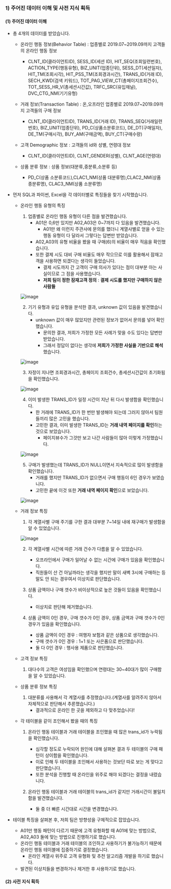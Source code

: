 ### 1) 주어진 데이터 이해 및 사전 지식 획득
#### (1) 주어진 데이터 이해

- 총 4개의 데이터를 받았습니다.
  - 온라인 행동 정보(Behavior Table) : 업종별로 2019.07~2019.09까지 고객들의 온라인 행동 정보
    - CLNT_ID(클라이언트ID), SESS_ID(세션 ID), HIT_SEQ(조회일련번호), ACTION_TYPE(행동유형), BIZ_UNIT(업종단위), SESS_DT(세션일자), HIT_TM(조회시각), HIT_PSS_TM(조회경과시간), TRANS_ID(거래 ID), SECH_KWD(검색 키워드), TOT_PAG_VIEW_CT(총페이지조회건수), TOT_SESS_HR_V(총세션시간값), TRFC_SRC(유입채널), DVC_CTG_NM(기기유형)
  
  - 거래 정보(Transaction Table) : 온,오프라인 업종별로 2019.07~2019.09까지 고객들의 구매 정보
    - CLNT_ID(클라이언트ID), TRANS_ID(거래 ID), TRANS_SEQ(거래일련번호), BIZ_UNIT(업종단위), PD_C(상품소분류코드), DE_DT(구매일자), DE_TM(구매시각), BUY_AM(구매금액), BUY_CT(구매수량)
  - 고객 Demographic 정보 : 고객들의 id와 성별, 연령대 정보
    - CLNT_ID(클라이언트ID), CLNT_GENDER(성별), CLNT_AGE(연령대)
  - 상품 분류 정보 : 상품 정보(대분류,중분류,소분류 등)
    - PD_C(상품 소분류코드),CLAC1_NM(상품 대분류명),CLAC2_NM(상품 종분류명), CLAC3_NM(상품 소분류명)
- 먼저 SQL과 파이썬, Excel을  각 데이터별로 특징들을 찾기 시작했습니다.
  - 온라인 행동 유형의 특징
     1) 업종별로 온라인 행동 유형이 다른 점을 발견했습니다.
        - A01은 0,6만 있지만 A02,A03은 0~7까지 다 있음을 발견했습니다.
           - A01만 왜 이런지 주관사에 문의를 했더니 계열사별로 얻을 수 있는 행동 유형이 다 달라서 그렇다는 답변만 받았습니다.
        - A02,A03의 유형 비율을 봤을 때 구매(6)의 비율이 매우 적음을 확인했습니다.
        - 또한 결제 시도 대비 구매 비율도 매우 작으므로 이를 활용해서 잠재고객을 사용하면 되겠다는 생각이 들었습니다.
           - 결제 시도까지 간 고객이 구매 의사가 있다는 점이 대부분 아는 사실이므로 그 점을 사용했습니다.
           - **저희 팀이 정한 잠재고객 정의** : **결제 시도를 했지만 구매하지 않은 사람들**
           
     ![image](https://user-images.githubusercontent.com/49123169/79116238-e9ed6c80-7dc2-11ea-9048-fcbcbba4c784.png)
   
     2) 기기 유형과 유입 유형을 분석한 결과, unknown 값이 있음을 발견했습니다.
        - unknown 값이 매우 많았지만 관련된 정보가 없어서 문의를 넣어 확인했습니다.
          - 문의한 결과, 저희가 가정한 모든 사례가 맞을 수도 있다는 답변만 받았습니다.
          - 그래서 정답이 없다는 생각에 **저희가 가정한 사실을 기반으로 해석**했습니다.
          
     ![image](https://user-images.githubusercontent.com/49123169/79116865-83694e00-7dc4-11ea-88cd-0c4c87ef0b1e.png)
     
     
     3) 자정이 지나면 조회경과시간, 총페이지 조회건수, 총세션시간값이 초기화됨을 확인했습니다.
     
     ![image](https://user-images.githubusercontent.com/49123169/79117036-f70b5b00-7dc4-11ea-9277-e6a00b1e5b7f.png)

     4) 이미 발생한 TRANS_ID가 일정 시간이 지난 뒤 다시 발생함을 확인했습니다.
        - 한 거래에 TRANS_ID가 한 번만 발생해야 되는데 그러지 않아서 팀원들끼리 많은 고민을 했습니다.
        - 고민한 결과, 이미 발생한 TRANS_ID는 **거래 내역 페이지를 확인**하는 것으로 보았습니다.
           - 페이지뷰수가 그것만 보고 나간 사람들이 많아 이렇게 가정했습니다.
     
     ![image](https://user-images.githubusercontent.com/49123169/79117231-89abfa00-7dc5-11ea-87eb-e770106a793e.png)
     
     5) 구매가 발생했는데 TRANS_ID가 NULL이면서 지속적으로 많이 발생함을 확인했습니다.
        - 거래를 했지만 TRANS_ID가 없으면서 구매 행동이 6인 경우가 보였습니다.
        - 고민한 끝에 이것 또한 **거래 내역 페이지 확인**으로 보았습니다.
        
     ![image](https://user-images.githubusercontent.com/49123169/79117360-e5768300-7dc5-11ea-9173-032fd59c4582.png)
        
   - 거래 정보 특징
     1) 각 계열사별 구매 주기를 구한 결과 대부분 7~14일 내에 재구매가 발생함을 알 수 있었습니다.
     
     ![image](https://user-images.githubusercontent.com/49123169/79122856-c41c9380-7dd3-11ea-9539-5cb490db7de6.png)

     2) 각 계열사별 시간에 따른 거래 건수가 다름을 알 수 있었습니다.
        - 오프라인에서 구매가 일어날 수 없는 시간에 구매가 있음을 확인했습니다.
        - 직원들이 산 건 아닐까라는 생각을 했지만 말이 새벽 3시에 구매하는 등 말도 안 되는 경우여서 이상치로 판단했습니다.
     
     3) 상품 금액이나 구매 갯수가 비이상적으로 높은 것들이 있음을 확인했습니다.
        - 이상치로 판단해 제거했습니다.
        
     4) 상품 금액이 0인 경우, 구매 갯수가 0인 경우, 상품 금액과 구매 갯수가 0인 경우가 있음을 확인했습니다.
        - 상품 금액이 0인 경우 : 여행자 보험과 같은 상품으로 생각했습니다.
        - 구매 갯수가 0인 경우 : 1+1 또는 사은품으로 판단했습니다.
        - 둘 다 0인 경우 : 행사용 제품으로 판단했습니다.
        
        
     
    - 고객 정보 특징
      1) 대다수의 고객은 여성임을 확인했으며 연령대는 30~40대가 많이 구매함을 알 수 있었습니다.
      
      
    - 상품 분류 정보 특징
      1) 대분류를 사용해서 각 계열사를 추정했습니다.(계열사를 알려주지 않아서 자체적으로 판단해서 추론했습니다.)
         - 결과적으로 온라인 한 곳을 제외하고 다 맞추었습니다!
         
    - 각 테이블을 같이 조인해서 봤을 때의 특징
      1) 온라인 행동 테이블과 거래 테이블을 조인했을 때 많은 trans_id가 누락됨을 확인했습니다.
         - 심각할 정도로 누락되어 원인에 대해 살펴본 결과 두 테이블의 구매 패턴이 상이함을 확인했습니다.
         - 이로 인해 두 테이블을 조인해서 사용하는 것보단 따로 보는 게 맞다고 판단했습니다.
         - 또한 분석을 진행할 때 온라인을 위주로 해야 되겠다는 결정을 내렸습니다.
         
      2) 온라인 행동 테이블과 거래 테이블의 trans_id가 같지만 거래시간이 불일치함을 발견했습니다.
         - 둘 중 더 빠른 시간대로 시간을 변경했습니다.
         
         
 - 테이블 특징을 살펴본 후, 저희 팀은 방향성을 구체적으로 잡았습니다.
    - A01만 행동 패턴이 다르기 때문에 고객 유형화할 때 A01에 맞는 방법으로, A02,A03 둘에 맞는 방법으로 진행하기로 했습니다.
    - 온라인 행동 테이블과 거래 테이블의 조인하고 사용하기가 불가능하기 때문에 온라인 행동 테이블에 집중하기로 결정했습니다.
      - 온라인 계열사 위주로 고객 유형화 및 추천 알고리즘 개발을 하기로 했습니다.
    - 발견된 이상치들을 변경하거나 제거한 후 사용하기로 했습니다.
    
 
#### (2) 사전 지식 획득
